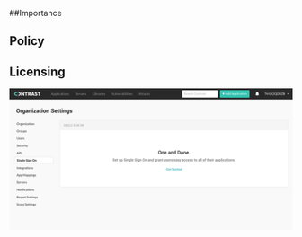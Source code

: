 <!--
title: "Applications"
description: "Overview of application settings"
tags: "Admin Organization settings applications"
-->


##Importance


## Policy


## Licensing 



<a href="assets/images/SSOOrgSettings.png" rel="lightbox" title="Single Sign-On Onboarding - Org Settings"><img class="thumbnail" src="assets/images/SSOOrgSettings.png"/></a>

